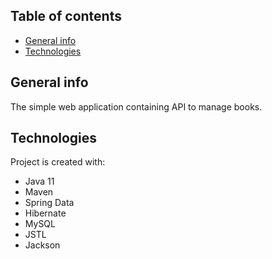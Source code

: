 ## Table of contents
* [General info](#general-info)
* [Technologies](#technologies)

## General info
The simple web application containing API to manage books.
	
## Technologies
Project is created with:
* Java 11
* Maven
* Spring Data
* Hibernate
* MySQL
* JSTL
* Jackson
